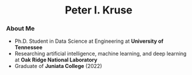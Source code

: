 <h1 align="center"><b>Peter I. Kruse</b></h1>
<h3 align="left"><b>About Me</b></h3>

* Ph.D. Student in Data Science at Engineering at **University of Tennessee**
* Researching artificial intelligence, machine learning, and deep learning at **Oak Ridge National Laboratory**
* Graduate of **Juniata College** (2022)






